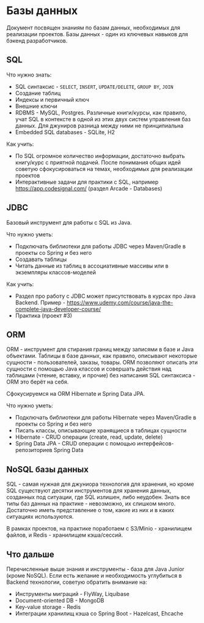 # Базы данных

Документ посвящен знаниям по базам данных, необходимых для реализации проектов. Базы данных - один из ключевых навыков для бэкенд разработчиков.

## SQL

Что нужно знать:
- SQL синтаксис - `SELECT`, `INSERT`, `UPDATE/DELETE`, `GROUP BY`, `JOIN`
- Создание таблиц
- Индексы и первичный ключ
- Внешние ключи
- RDBMS - MySQL, Postgres. Различные книги/курсы, как правило, учат SQL в контексте в одной из этих двух систем управления баз данных. Для джуниров разница между ними не принципиальна
- Embedded SQL databases - SQLite, H2

Как учить:
- По SQL огромное количество информации, достаточно выбрать книгу/курс с приятной подачей. После понимания общих идей советую сфокусироваться на темах, необходимых для реализации проектов
- Интерактивные задачи для практики с SQL, например https://app.codesignal.com/ (раздел Arcade - Databases)

## JDBC

Базовый инструмент для работы с SQL из Java.

Что нужно уметь:
- Подключать библиотеки для работы JDBC через Maven/Gradle в проекты со Spring и без него
- Создавать таблицы
- Читать данные из таблиц в ассоциативные массивы или в экземпляры классов-моделей

Как учить:
- Раздел про работу с JDBC может присутствовать в курсах про Java Backend. Пример - https://www.udemy.com/course/java-the-complete-java-developer-course/
- Практика (проект #3)

## ORM

ORM - инструмент для стирания границ между записями в базе и Java объектами. Таблицы в базе данных, как правило, описывают некоторые сущности - пользователей, заказы, товары. ORM позволяют описать эти сущности с помощью Java классов и совершать действия над таблицами (чтение, вставку, и прочие) без написания SQL синтаксиса - ORM это берёт на себя.

Сфокусируемся на ORM Hibernate и Spring Data JPA.

Что нужно уметь:
- Подключать библиотеки для работы Hibernate через Maven/Gradle в проекты со Spring и без него
- Писать классы, описывающие хранящиеся в таблицах сущности
- Hibernate - CRUD операции (create, read, update, delete)
- Spring Data JPA - CRUD операции с помощью интерфейсов-репозиториев Spring Data

## NoSQL базы данных

SQL - самая нужная для джуниора технология для хранения, но кроме SQL существуют десятки инструментов для хранения данных, созданных под ситуации, где SQL излишен, либо неудобен. Знать все типы баз данных на практике - невозможно, их слишком много. Достаточно иметь представление о том, какие из них и в каких ситуациях используются.

В рамках проектов, на практике поработаем с S3/Minio - хранилищем файлов, и Redis - хранилищем кэша/сессий. 

## Что дальше

Перечисленные выше знания и инструменты - база для Java Junior (кроме NoSQL). Если есть желание и необходимость углубиться в Backend технологии, советую обратить внимание на:

- Инструменты миграций - FlyWay, Liquibase
- Document-oriented DB - MongoDB
- Key-value storage - Redis
- Интеграции хранилищ кэша со Spring Boot - Hazelcast, Ehcache
